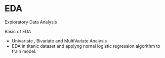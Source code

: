 # EDA
Exploratory Data Analysis

Basic of EDA
- Univariate , Bivariate and MultiVariate Analysis
- EDA in titanic dataset and applyng nornal logistic regression algorithm to train model.
